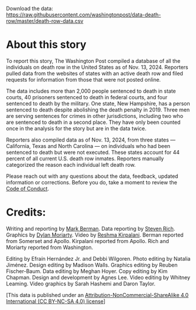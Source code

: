Download the data: https://raw.githubusercontent.com/washingtonpost/data-death-row/master/death-row-data.csv

# About this story

To report this story, The Washington Post compiled a database of all the individuals on death row in the United States as of Nov. 13, 2024. Reporters pulled data from the websites of states with an active death row and filed requests for information from those that were not posted online.

The data includes more than 2,000 people sentenced to death in state courts, 40 prisoners sentenced to death in federal courts, and four sentenced to death by the military. One state, New Hampshire, has a person sentenced to death despite abolishing the death penalty in 2019. Three men are serving sentences for crimes in other jurisdictions, including two who are sentenced to death in a second place. They have only been counted once in the analysis for the story but are in the data twice.

Reporters also compiled data as of Nov. 13, 2024, from three states — California, Texas and North Carolina — on individuals who had been sentenced to death but were not executed. These states account for 44 percent of all current U.S. death row inmates. Reporters manually categorized the reason each individual left death row.

Please reach out with any questions about the data, feedback, updated information or corrections. Before you do, take a moment to review the [Code of Conduct](https://github.com/washingtonpost/data-death-row/blob/master/CODE_OF_CONDUCT.md).

# Credits:

Writing and reporting by [Mark Berman](https://www.washingtonpost.com/people/mark-berman/). Data reporting by [Steven Rich](https://www.washingtonpost.com/people/steven-rich/). Graphics by [Dylan Moriarty](https://www.washingtonpost.com/people/dylan-moriarty/). Video by [Reshma Kirpalani](https://www.washingtonpost.com/people/reshma-kirpalani/). Berman reported from Somerset and Apollo. Kirpalani reported from Apollo. Rich and Moriarty reported from Washington.

Editing by Efraín Hernández Jr. and Debbi Wilgoren. Photo editing by Natalia Jiménez. Design editing by Madison Walls. Graphics editing by Reuben Fischer-Baum. Data editing by Meghan Hoyer. Copy editing by Kim Chapman. Design and development by Agnes Lee. Video editing by Whitney Leaming. Video graphics by Sarah Hashemi and Daron Taylor.


[This data is published under an [Attribution-NonCommercial-ShareAlike 4.0 International (CC BY-NC-SA 4.0) license](https://creativecommons.org/licenses/by-nc-sa/4.0/)]

